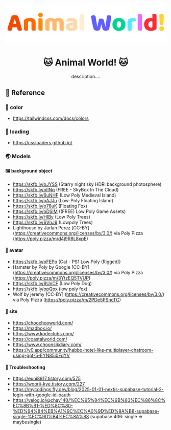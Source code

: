 <img src="/public/images/logo/logo-intro.svg" alt="logo" />

<h1 align="center">🐱 Animal World! 🐱</h1>
<div align="center">description....</div>

## 📝 Reference

### 🎨 color

- https://tailwindcss.com/docs/colors

### 🔴 loading

- https://cssloaders.github.io/

### 🌏 Models

#### 🖼️ background object

- https://skfb.ly/oJYSS (Starry night sky HDRi background photosphere)
- https://skfb.ly/oIINq (FREE - SkyBox In The Cloud)
- https://skfb.ly/6uNHF (Low Poly Medieval Island)
- https://skfb.ly/oAJJu (Low-Poly Floating Island)
- https://skfb.ly/o78uK (Floating Fox)
- https://skfb.ly/oDSIM ((FREE) Low Poly Game Assets)
- https://skfb.ly/HIBy (Low Poly Trees)
- https://skfb.ly/6VnJ9 (Lowpoly Trees)
- Lighthouse by Jarlan Perez [CC-BY] (https://creativecommons.org/licenses/by/3.0/) via Poly Pizza (https://poly.pizza/m/d4j9R8L8xpE)

#### 🐶 avatar

- https://skfb.ly/oFEPp (Cat - PS1 Low Poly (Rigged))
- Hamster by Poly by Google [CC-BY] (https://creativecommons.org/licenses/by/3.0/) via Poly Pizza (https://poly.pizza/m/3YtzEQ5TVUP)
- https://skfb.ly/6UnCF (Low Poly Dog)
- https://skfb.ly/opQpx (low poly fox)
- Wolf by jeremy [CC-BY] (https://creativecommons.org/licenses/by/3.0/) via Poly Pizza (https://poly.pizza/m/2PDe5PSncTC)

#### 🔗 site

- https://choochooworld.com/
- https://madbox.io/
- https://www.kodeclubs.com/
- https://coastalworld.com/
- https://www.choonsikdiary.com/
- https://v0.app/community/habbo-hotel-like-multiplayer-chatroom-using-gpt-5-EYN85i0FdYV

#### 🤯 Troubleshooting

- https://euni8917.tistory.com/575
- https://woorii-kye.tistory.com/227
- https://mycodings.fly.dev/blog/2025-01-01-nextjs-supabase-tutorial-2-login-with-google-id-oauth
- https://velog.io/@chay140/%EC%95%84%EC%9B%83%EC%86%8C%EC%8B%B1-%ED%8C%80-%ED%94%84%EB%A1%9C%EC%A0%9D%ED%8A%B8-supabase-single-%EC%9D%B4%EC%8A%88 (supabase 406: single => maybesingle)
